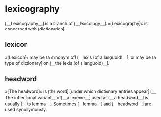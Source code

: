 # lexicography

⟮＿Lexicography＿⟯ is a branch of ⟮＿lexicology＿⟯.
»⟮Lexicography⟯« is concerned with ⟮dictionaries⟯.

## lexicon

»⟮Lexicon⟯« may be ⟮a synonym of⟯ ⟮＿lexis (of a languoid)＿⟯, or may be ⟮a type of dictionary⟯ on ⟮＿the lexis (of a languoid)＿⟯.

## headword

»⟮The headword⟯« is ⟮the word⟯ ⟮under which dictionary entries appear⟯
⟮＿The inflectional variant＿ of⟮＿a lexeme＿⟯ used as ⟮＿a headword＿⟯ is usually ⟮＿its lemma＿⟯.
Sometimes ⟮＿lemma＿⟯ and ⟮＿headword＿⟯ are used synonymously.